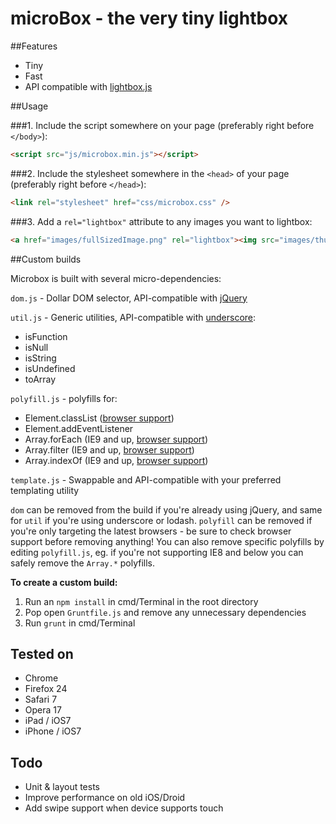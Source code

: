 microBox - the very tiny lightbox
======================

##Features

- Tiny
- Fast
- API compatible with [lightbox.js](http://lokeshdhakar.com/projects/lightbox2/)

##Usage

###1. Include the script somewhere on your page (preferably right before `</body>`):

```html
<script src="js/microbox.min.js"></script>
```

###2. Include the stylesheet somewhere in the `<head>` of your page (preferably right before `</head>`):

```html
<link rel="stylesheet" href="css/microbox.css" />
```

###3. Add a `rel="lightbox"` attribute to any images you want to lightbox:

```html
<a href="images/fullSizedImage.png" rel="lightbox"><img src="images/thumbSizedImage.png" /></a>
```

##Custom builds

Microbox is built with several micro-dependencies:

`dom.js` - Dollar DOM selector, API-compatible with [jQuery](http://jquery.com/)

`util.js` - Generic utilities, API-compatible with [underscore](http://underscorejs.org/):

- isFunction
- isNull
- isString
- isUndefined
- toArray

`polyfill.js` - polyfills for:

- Element.classList ([browser support](http://caniuse.com/classlist))
- Element.addEventListener
- Array.forEach (IE9 and up, [browser support](http://kangax.github.io/es5-compat-table/#Array.prototype.forEach))
- Array.filter (IE9 and up, [browser support](http://kangax.github.io/es5-compat-table/#Array.prototype.filter))
- Array.indexOf (IE9 and up, [browser support](http://kangax.github.io/es5-compat-table/#Array.prototype.indexOf))

`template.js` - Swappable and API-compatible with your preferred templating utility

`dom` can be removed from the build if you're already using jQuery, and same for `util` if you're using underscore or lodash. `polyfill` can be removed if you're only targeting the latest browsers - be sure to check browser support before removing anything! You can also remove specific polyfills by editing `polyfill.js`, eg. if you're not supporting IE8 and below you can safely remove the `Array.*` polyfills.

**To create a custom build:**

1. Run an `npm install` in cmd/Terminal in the root directory
2. Pop open `Gruntfile.js` and remove any unnecessary dependencies
3. Run `grunt` in cmd/Terminal

## Tested on

- Chrome
- Firefox 24
- Safari 7
- Opera 17
- iPad / iOS7
- iPhone / iOS7

## Todo

- Unit & layout tests
- Improve performance on old iOS/Droid
- Add swipe support when device supports touch